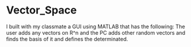 # Vector_Space
I built with my classmate a GUI using MATLAB that has the following: The user adds any vectors on R^n and the PC adds other random vectors and finds the basis of it and defines the determinated.

